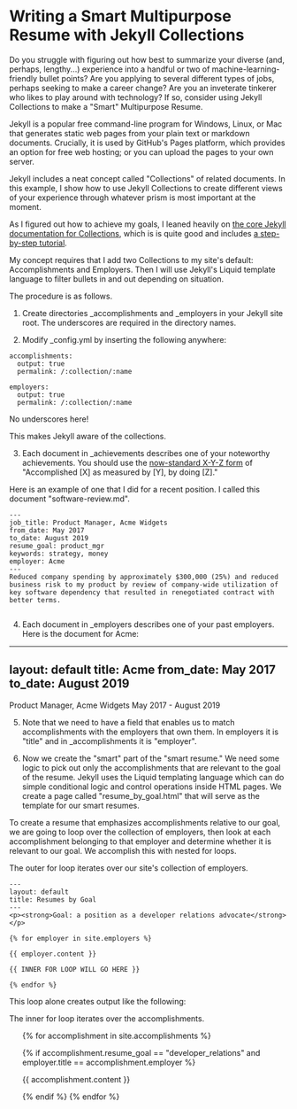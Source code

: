 # Writing a Smart Multipurpose Resume with Jekyll Collections

Do you struggle with figuring out how best to summarize your diverse (and, perhaps, lengthy...) experience into a handful or two of machine-learning-friendly bullet points?
Are you applying to several different types of jobs, perhaps seeking to make a career change?
Are you an inveterate tinkerer who likes to play around with technology?
If so, consider using Jekyll Collections to make a "Smart" Multipurpose Resume.

Jekyll is a popular free command-line program for Windows, Linux, or Mac that generates static web pages from your plain text or markdown documents. Crucially, it is used by GitHub's Pages platform, which provides an option for free web hosting; or you can upload the pages to your own server.

Jekyll includes a neat concept called "Collections" of related documents.  In this example, I show how to use Jekyll Collections to create different views of your experience through whatever prism is most important at the moment.

As I figured out how to achieve my goals, I leaned heavily on [the core Jekyll documentation for Collections](https://jekyllrb.com/docs/collections/), which is is quite good and includes [a step-by-step tutorial](https://jekyllrb.com/docs/step-by-step/09-collections/).

My concept requires that I add two Collections to my site's default: Accomplishments and Employers. Then I will use Jekyll's Liquid template language to filter bullets in and out depending on situation.

The procedure is as follows.

1.  Create directories _accomplishments and _employers in your Jekyll site root.  The underscores are required in the directory names.

2.  Modify _config.yml by inserting the following anywhere:

```
accomplishments:
  output: true
  permalink: /:collection/:name

employers:
  output: true
  permalink: /:collection/:name

```
No underscores here!

This makes Jekyll aware of the collections.

3.  Each document in _achievements describes one of your noteworthy achievements. You should use the [now-standard X-Y-Z form](https://www.inc.com/bill-murphy-jr/google-recruiters-say-these-5-resume-tips-including-x-y-z-formula-will-improve-your-odds-of-getting-hired-at-google.html) of "Accomplished [X] as measured by [Y], by doing [Z]."

Here is an example of one that I did for a recent position.  I called this document "software-review.md".

```
---
job_title: Product Manager, Acme Widgets
from_date: May 2017
to_date: August 2019
resume_goal: product_mgr
keywords: strategy, money
employer: Acme
---
Reduced company spending by approximately $300,000 (25%) and reduced business risk to my product by review of company-wide utilization of key software dependency that resulted in renegotiated contract with better terms.


```
4.  Each document in _employers describes one of your past employers.  Here is the document for Acme:

---
layout: default
title: Acme
from_date: May 2017
to_date: August 2019
---
Product Manager, Acme Widgets May 2017 - August 2019

5.  Note that we need to have a field that enables us to match accomplishments with the employers that own them.  In employers it is "title" and in _accomplishments it is "employer".  

6. Now we create the "smart" part of the "smart resume."  We need some logic to pick out only the accomplishments that are relevant to the goal of the resume.  Jekyll uses the Liquid templating language which can do simple conditional logic and control operations inside HTML pages.  We create a page called "resume_by_goal.html" that will serve as the template for our smart resumes.

To create a resume that emphasizes accomplishments relative to our goal, we are going to loop over the collection of employers, then look at each accomplishment belonging to that employer and determine whether it is relevant to our goal.  We accomplish this with nested for loops.

The outer for loop iterates over our site's collection of employers.

```
---
layout: default
title: Resumes by Goal
---
<p><strong>Goal: a position as a developer relations advocate</strong></p>

{% for employer in site.employers %}

{{ employer.content }}

{{ INNER FOR LOOP WILL GO HERE }}

{% endfor %}

```

This loop alone creates output like the following:



The inner for loop iterates over the accomplishments.



<ul>

{% for accomplishment in site.accomplishments %}

{% if accomplishment.resume_goal == "developer_relations" and employer.title == accomplishment.employer %}

{{ accomplishment.content }}

{% endif %}
{% endfor %}
</ul>